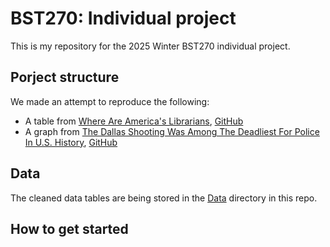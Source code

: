 # BST270: Individual project

This is my repository for the 2025 Winter BST270 individual project.

## Porject structure

We made an attempt to reproduce the following:

* A table from [Where Are America's Librarians](https://fivethirtyeight.com/features/where-are-americas-librarians/https:/), [GitHub](https://github.com/fivethirtyeight/data/tree/master/librarians)
* A graph from [The Dallas Shooting Was Among The Deadliest For Police In U.S. History](https://fivethirtyeight.com/features/the-dallas-shooting-was-among-the-deadliest-for-police-in-u-s-history/https:/), [GitHub](https://github.com/fivethirtyeight/data/tree/master/police-deathshttps:/)

## Data

The cleaned data tables are being stored in the [Data](Data/Users/ziqi_fu/DATA/bst270-reproducible-data-science-project/Datahttps:) directory in this repo.

## How to get started
